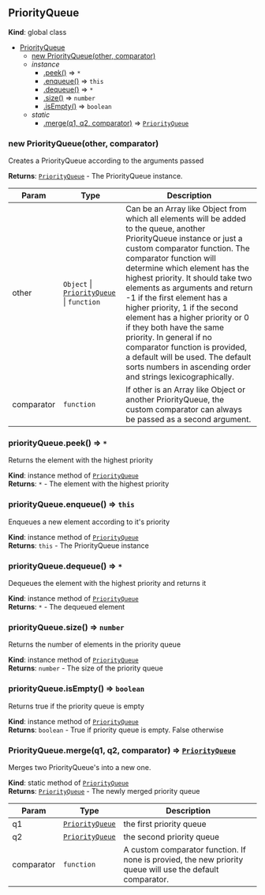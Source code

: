<a name="PriorityQueue"></a>

## PriorityQueue
**Kind**: global class  

* [PriorityQueue](#PriorityQueue)
    * [new PriorityQueue(other, comparator)](#new_PriorityQueue_new)
    * _instance_
        * [.peek()](#PriorityQueue+peek) ⇒ <code>\*</code>
        * [.enqueue()](#PriorityQueue+enqueue) ⇒ <code>this</code>
        * [.dequeue()](#PriorityQueue+dequeue) ⇒ <code>\*</code>
        * [.size()](#PriorityQueue+size) ⇒ <code>number</code>
        * [.isEmpty()](#PriorityQueue+isEmpty) ⇒ <code>boolean</code>
    * _static_
        * [.merge(q1, q2, comparator)](#PriorityQueue.merge) ⇒ [<code>PriorityQueue</code>](#PriorityQueue)

<a name="new_PriorityQueue_new"></a>

### new PriorityQueue(other, comparator)
Creates a PriorityQueue according to the arguments passed

**Returns**: [<code>PriorityQueue</code>](#PriorityQueue) - The PriorityQueue instance.  

| Param | Type | Description |
| --- | --- | --- |
| other | <code>Object</code> \| [<code>PriorityQueue</code>](#PriorityQueue) \| <code>function</code> | Can be an Array like Object from which all elements will be added to the queue, another PriorityQueue instance or just a custom comparator function. The comparator function will determine which element has the highest priority. It should take two elements as arguments and return -1 if the first element has a higher priority, 1 if the second element has a higher priority or 0 if they both have the same priority. In general if no comparator function is provided, a default will be used. The default sorts numbers in ascending order and strings lexicographically. |
| comparator | <code>function</code> | If other is an Array like Object or another PriorityQueue, the custom comparator can always be passed as a second argument. |

<a name="PriorityQueue+peek"></a>

### priorityQueue.peek() ⇒ <code>\*</code>
Returns the element with the highest priority

**Kind**: instance method of [<code>PriorityQueue</code>](#PriorityQueue)  
**Returns**: <code>\*</code> - The element with the highest priority  
<a name="PriorityQueue+enqueue"></a>

### priorityQueue.enqueue() ⇒ <code>this</code>
Enqueues a new element according to it's priority

**Kind**: instance method of [<code>PriorityQueue</code>](#PriorityQueue)  
**Returns**: <code>this</code> - The PriorityQueue instance  
<a name="PriorityQueue+dequeue"></a>

### priorityQueue.dequeue() ⇒ <code>\*</code>
Dequeues the element with the highest priority and returns it

**Kind**: instance method of [<code>PriorityQueue</code>](#PriorityQueue)  
**Returns**: <code>\*</code> - The dequeued element  
<a name="PriorityQueue+size"></a>

### priorityQueue.size() ⇒ <code>number</code>
Returns the number of elements in the priority queue

**Kind**: instance method of [<code>PriorityQueue</code>](#PriorityQueue)  
**Returns**: <code>number</code> - The size of the priority queue  
<a name="PriorityQueue+isEmpty"></a>

### priorityQueue.isEmpty() ⇒ <code>boolean</code>
Returns true if the priority queue is empty

**Kind**: instance method of [<code>PriorityQueue</code>](#PriorityQueue)  
**Returns**: <code>boolean</code> - True if priority queue is empty. False otherwise  
<a name="PriorityQueue.merge"></a>

### PriorityQueue.merge(q1, q2, comparator) ⇒ [<code>PriorityQueue</code>](#PriorityQueue)
Merges two PriorityQueue's into a new one.

**Kind**: static method of [<code>PriorityQueue</code>](#PriorityQueue)  
**Returns**: [<code>PriorityQueue</code>](#PriorityQueue) - The newly merged priority queue  

| Param | Type | Description |
| --- | --- | --- |
| q1 | [<code>PriorityQueue</code>](#PriorityQueue) | the first priority queue |
| q2 | [<code>PriorityQueue</code>](#PriorityQueue) | the second priority queue |
| comparator | <code>function</code> | A custom comparator function. If none is provied, the new priority queue will use the default comparator. |

